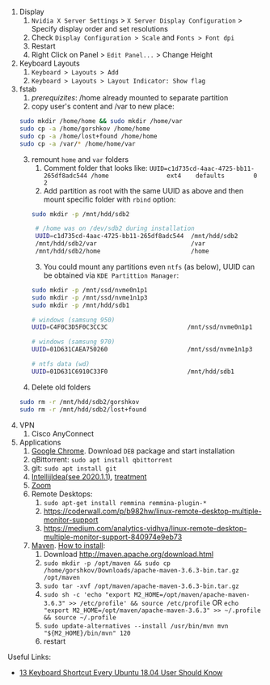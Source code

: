 1. Display
   1. `Nvidia X Server Settings` > `X Server Display Configuration` > Specify display order and set resolutions
   1. Check `Display Configuration > Scale` and `Fonts > Font dpi`
   1. Restart
   1. Right Click on Panel > `Edit Panel...` > Change Height
1. Keyboard Layouts
   1. `Keyboard > Layouts > Add`
   2. `Keyboard > Layouts > Layout Indicator: Show flag`
1. fstab
   1. *prerequizites*: /home already mounted to separate partition
   2. copy user's content and /var to new place:
   ```bash
   sudo mkdir /home/home && sudo mkdir /home/var
   sudo cp -a /home/gorshkov /home/home
   sudo cp -a /home/lost+found /home/home
   sudo cp -a /var/* /home/home/var
   ```
   3. remount `home` and `var` folders
      1. Comment folder that looks like: `UUID=c1d735cd-4aac-4725-bb11-265df8adc544 /home                ext4    defaults        0       2`
      2. Add partition as root with the same UUID as above and then mount specific folder with `rbind` option:
      ```bash
      sudo mkdir -p /mnt/hdd/sdb2
      ```
      ```bash
       # /home was on /dev/sdb2 during installation
       UUID=c1d735cd-4aac-4725-bb11-265df8adc544  /mnt/hdd/sdb2        ext4    defaults        0       2
       /mnt/hdd/sdb2/var                          /var                 none    rbind           0       0
       /mnt/hdd/sdb2/home                         /home                none    rbind           0       0
      ```
      3. You could mount any partitions even `ntfs` (as below), UUID can be obtained via `KDE Partittion Manager`:
      ```bash
      sudo mkdir -p /mnt/ssd/nvme0n1p1
      sudo mkdir -p /mnt/ssd/nvme1n1p3
      sudo mkdir -p /mnt/hdd/sdb1
      ```
      ```bash
      # windows (samsung 950)
      UUID=C4F0C3D5F0C3CC3C                      /mnt/ssd/nvme0n1p1   ntfs    ro              0       2

      # windows (samsung 970)
      UUID=01D631CAEA750260                      /mnt/ssd/nvme1n1p3   ntfs    ro              0       2

      # ntfs data (wd)
      UUID=01D631C6910C33F0                      /mnt/hdd/sdb1        ntfs    defaults        0       2
      ```
   4. Delete old folders 
   ```bash
   sudo rm -r /mnt/hdd/sdb2/gorshkov
   sudo rm -r /mnt/hdd/sdb2/lost+found
   ```
1. VPN 
   1. Cisco AnyConnect 
1. Applications   
   1. [Google Chrome](https://www.google.com/intl/ru_ru/chrome/). Download `DEB` package and start installation
   1. qBittorrent: `sudo apt install qbittorrent`
   1. git: `sudo apt install git`
   1. [IntellijIdea(see 2020.1.1)](https://www.jetbrains.com/ru-ru/idea/download/#section=linux), [treatment](https://rutracker.org/forum/viewtopic.php?t=5883972)
   1. [Zoom](https://zoom.us/download)
   1. Remote Desktops:
      1. `sudo apt-get install remmina remmina-plugin-*`
      1. https://coderwall.com/p/b982hw/linux-remote-desktop-multiple-monitor-support
      1. https://medium.com/analytics-vidhya/linux-remote-desktop-multiple-monitor-support-840974e9eb73
   1. [Maven](http://maven.apache.org). [How to install](https://www.apache-maven.ru/install.html): 
      1. Download http://maven.apache.org/download.html
      2. `sudo mkdir -p /opt/maven && sudo cp /home/gorshkov/Downloads/apache-maven-3.6.3-bin.tar.gz /opt/maven`
      3. `sudo tar -xvf /opt/maven/apache-maven-3.6.3-bin.tar.gz`
      4. `sudo sh -c 'echo "export M2_HOME=/opt/maven/apache-maven-3.6.3" >> /etc/profile' && source /etc/profile`
         OR
         `echo "export M2_HOME=/opt/maven/apache-maven-3.6.3" >> ~/.profile && source ~/.profile`
      5. `sudo update-alternatives --install /usr/bin/mvn mvn "${M2_HOME}/bin/mvn" 120`
      6. restart
   
Useful Links:
* [13 Keyboard Shortcut Every Ubuntu 18.04 User Should Know](https://itsfoss.com/ubuntu-shortcuts/)
